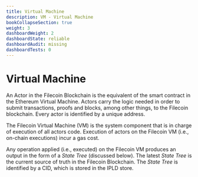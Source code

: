 ```yaml
---
title: Virtual Machine
description: VM - Virtual Machine
bookCollapseSection: true
weight: 3
dashboardWeight: 2
dashboardState: reliable
dashboardAudit: missing
dashboardTests: 0
---
```


# Virtual Machine

An Actor in the Filecoin Blockchain is the equivalent of the smart contract in the Ethereum Virtual Machine. Actors carry the logic needed in order to submit transactions, proofs and blocks, among other things, to the Filecoin blockchain. Every actor is identified by a unique address.

The Filecoin Virtual Machine (VM) is the system component that is in charge of execution of all actors code. Execution of actors on the Filecoin VM (i.e., on-chain executions) incur a gas cost.

Any operation applied (i.e., executed) on the Filecoin VM produces an output in the form of a _State Tree_ (discussed below). The latest _State Tree_ is the current source of truth in the Filecoin Blockchain. The _State Tree_ is identified by a CID, which is stored in the IPLD store.